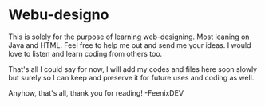 # Webu-designo
This is solely for the purpose of learning web-designing. Most leaning on Java and HTML.
Feel free to help me out and send me your ideas. I would love to listen and learn coding from others too.

That's all I could say for now, I will add my codes and files here soon slowly but surely so I can keep and preserve it for future uses and coding as well.

Anyhow, that's all, thank you for reading!
-FeenixDEV
